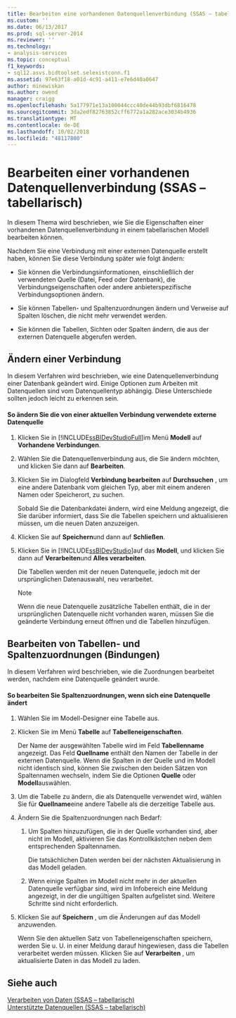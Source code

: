 ```yaml
---
title: Bearbeiten eine vorhandenen Datenquellenverbindung (SSAS – tabellarisch) | Microsoft-Dokumentation
ms.custom: ''
ms.date: 06/13/2017
ms.prod: sql-server-2014
ms.reviewer: ''
ms.technology:
- analysis-services
ms.topic: conceptual
f1_keywords:
- sql12.asvs.bidtoolset.selexistconn.f1
ms.assetid: 97e63f18-a01d-4c91-a411-e7e6d40a0647
author: minewiskan
ms.author: owend
manager: craigg
ms.openlocfilehash: 5a177971e13a100044ccc40de44b93dbf6816478
ms.sourcegitcommit: 3da2edf82763852cff6772a1a282ace3034b4936
ms.translationtype: MT
ms.contentlocale: de-DE
ms.lasthandoff: 10/02/2018
ms.locfileid: "48117800"
---
```

# <a name="edit-an-existing-data-source-connection-ssas-tabular"></a>Bearbeiten einer vorhandenen Datenquellenverbindung (SSAS – tabellarisch)
  In diesem Thema wird beschrieben, wie Sie die Eigenschaften einer vorhandenen Datenquellenverbindung in einem tabellarischen Modell bearbeiten können.  
  
 Nachdem Sie eine Verbindung mit einer externen Datenquelle erstellt haben, können Sie diese Verbindung später wie folgt ändern:  
  
-   Sie können die Verbindungsinformationen, einschließlich der verwendeten Quelle (Datei, Feed oder Datenbank), die Verbindungseigenschaften oder andere anbieterspezifische Verbindungsoptionen ändern.  
  
-   Sie können Tabellen- und Spaltenzuordnungen ändern und Verweise auf Spalten löschen, die nicht mehr verwendet werden.  
  
-   Sie können die Tabellen, Sichten oder Spalten ändern, die aus der externen Datenquelle abgerufen werden.  
  
## <a name="modify-a-connection"></a>Ändern einer Verbindung  
 In diesem Verfahren wird beschrieben, wie eine Datenquellenverbindung einer Datenbank geändert wird. Einige Optionen zum Arbeiten mit Datenquellen sind vom Datenquellentyp abhängig. Diese Unterschiede sollten jedoch leicht zu erkennen sein.  
  
#### <a name="to-change-the-external-data-source-used-by-a-current-connection"></a>So ändern Sie die von einer aktuellen Verbindung verwendete externe Datenquelle  
  
1.  Klicken Sie in [!INCLUDE[ssBIDevStudioFull](../includes/ssbidevstudiofull-md.md)]im Menü **Modell** auf **Vorhandene Verbindungen**.  
  
2.  Wählen Sie die Datenquellenverbindung aus, die Sie ändern möchten, und klicken Sie dann auf **Bearbeiten**.  
  
3.  Klicken Sie im Dialogfeld **Verbindung bearbeiten** auf **Durchsuchen** , um eine andere Datenbank vom gleichen Typ, aber mit einem anderen Namen oder Speicherort, zu suchen.  
  
     Sobald Sie die Datenbankdatei ändern, wird eine Meldung angezeigt, die Sie darüber informiert, dass Sie die Tabellen speichern und aktualisieren müssen, um die neuen Daten anzuzeigen.  
  
4.  Klicken Sie auf **Speichern**und dann auf **Schließen**.  
  
5.  Klicken Sie in [!INCLUDE[ssBIDevStudio](../includes/ssbidevstudio-md.md)]auf das **Modell**, und klicken Sie dann auf **Verarbeiten**und **Alles verarbeiten**.  
  
     Die Tabellen werden mit der neuen Datenquelle, jedoch mit der ursprünglichen Datenauswahl, neu verarbeitet.  
  
    > [!NOTE]  
    >  Wenn die neue Datenquelle zusätzliche Tabellen enthält, die in der ursprünglichen Datenquelle nicht vorhanden waren, müssen Sie die geänderte Verbindung erneut öffnen und die Tabellen hinzufügen.  
  
## <a name="edit-table-and-column-mappings-bindings"></a>Bearbeiten von Tabellen- und Spaltenzuordnungen (Bindungen)  
 In diesem Verfahren wird beschrieben, wie die Zuordnungen bearbeitet werden, nachdem eine Datenquelle geändert wurde.  
  
#### <a name="to-edit-column-mappings-when-a-data-source-changes"></a>So bearbeiten Sie Spaltenzuordnungen, wenn sich eine Datenquelle ändert  
  
1.  Wählen Sie im Modell-Designer eine Tabelle aus.  
  
2.  Klicken Sie im Menü **Tabelle** auf **Tabelleneigenschaften**.  
  
     Der Name der ausgewählten Tabelle wird im Feld **Tabellenname** angezeigt. Das Feld **Quellname** enthält den Namen der Tabelle in der externen Datenquelle. Wenn die Spalten in der Quelle und im Modell nicht identisch sind, können Sie zwischen den beiden Sätzen von Spaltennamen wechseln, indem Sie die Optionen **Quelle** oder **Modell**auswählen.  
  
3.  Um die Tabelle zu ändern, die als Datenquelle verwendet wird, wählen Sie für **Quellname**eine andere Tabelle als die derzeitige Tabelle aus.  
  
4.  Ändern Sie die Spaltenzuordnungen nach Bedarf:  
  
    1.  Um Spalten hinzuzufügen, die in der Quelle vorhanden sind, aber nicht im Modell, aktivieren Sie das Kontrollkästchen neben dem entsprechenden Spaltennamen.  
  
         Die tatsächlichen Daten werden bei der nächsten Aktualisierung in das Modell geladen.  
  
    2.  Wenn einige Spalten im Modell nicht mehr in der aktuellen Datenquelle verfügbar sind, wird im Infobereich eine Meldung angezeigt, in der die ungültigen Spalten aufgelistet sind. Weitere Schritte sind nicht erforderlich.  
  
5.  Klicken Sie auf **Speichern** , um die Änderungen auf das Modell anzuwenden.  
  
     Wenn Sie den aktuellen Satz von Tabelleneigenschaften speichern, werden Sie u. U. in einer Meldung darauf hingewiesen, dass die Tabellen verarbeitet werden müssen. Klicken Sie auf **Verarbeiten** , um aktualisierte Daten in das Modell zu laden.  
  
## <a name="see-also"></a>Siehe auch  
 [Verarbeiten von Daten &#40;SSAS – tabellarisch&#41;](process-data-ssas-tabular.md)   
 [Unterstützte Datenquellen &#40;SSAS – tabellarisch&#41;](tabular-models/data-sources-supported-ssas-tabular.md)  
  
  
